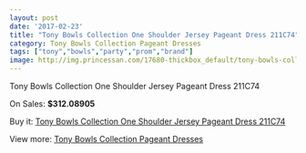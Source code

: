 ```yaml
---
layout: post
date: '2017-02-23'
title: "Tony Bowls Collection One Shoulder Jersey Pageant Dress 211C74"
category: Tony Bowls Collection Pageant Dresses
tags: ["tony","bowls","party","prom","brand"]
image: http://img.princessan.com/17680-thickbox_default/tony-bowls-collection-one-shoulder-jersey-pageant-dress-211c74.jpg
---
```

Tony Bowls Collection One Shoulder Jersey Pageant Dress 211C74

On Sales: **$312.08905**
<a href="https://www.princessan.com/en/tony-bowls-collection-pageant-dresses/8292-tony-bowls-collection-one-shoulder-jersey-pageant-dress-211c74.html"><amp-img layout="responsive" width="600" height="600" src="//img.princessan.com/17680-thickbox_default/tony-bowls-collection-one-shoulder-jersey-pageant-dress-211c74.jpg" alt="Tony Bowls Collection One Shoulder Jersey Pageant Dress 211C74 0" /></a>
<a href="https://www.princessan.com/en/tony-bowls-collection-pageant-dresses/8292-tony-bowls-collection-one-shoulder-jersey-pageant-dress-211c74.html"><amp-img layout="responsive" width="600" height="600" src="//img.princessan.com/17681-thickbox_default/tony-bowls-collection-one-shoulder-jersey-pageant-dress-211c74.jpg" alt="Tony Bowls Collection One Shoulder Jersey Pageant Dress 211C74 1" /></a>
<a href="https://www.princessan.com/en/tony-bowls-collection-pageant-dresses/8292-tony-bowls-collection-one-shoulder-jersey-pageant-dress-211c74.html"><amp-img layout="responsive" width="600" height="600" src="//img.princessan.com/17682-thickbox_default/tony-bowls-collection-one-shoulder-jersey-pageant-dress-211c74.jpg" alt="Tony Bowls Collection One Shoulder Jersey Pageant Dress 211C74 2" /></a>
<a href="https://www.princessan.com/en/tony-bowls-collection-pageant-dresses/8292-tony-bowls-collection-one-shoulder-jersey-pageant-dress-211c74.html"><amp-img layout="responsive" width="600" height="600" src="//img.princessan.com/17683-thickbox_default/tony-bowls-collection-one-shoulder-jersey-pageant-dress-211c74.jpg" alt="Tony Bowls Collection One Shoulder Jersey Pageant Dress 211C74 3" /></a>

Buy it: [Tony Bowls Collection One Shoulder Jersey Pageant Dress 211C74](https://www.princessan.com/en/tony-bowls-collection-pageant-dresses/8292-tony-bowls-collection-one-shoulder-jersey-pageant-dress-211c74.html "Tony Bowls Collection One Shoulder Jersey Pageant Dress 211C74")

View more: [Tony Bowls Collection Pageant Dresses](https://www.princessan.com/en/66-tony-bowls-collection-pageant-dresses "Tony Bowls Collection Pageant Dresses")